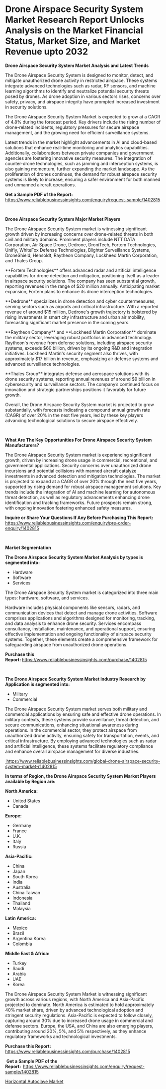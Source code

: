 <p><h1>Drone Airspace Security System Market Research Report Unlocks Analysis on the Market Financial Status, Market Size, and Market Revenue upto 2032</h1></p><p><strong>Drone Airspace Security System Market Analysis and Latest Trends</strong></p>
<p><p>The Drone Airspace Security System is designed to monitor, detect, and mitigate unauthorized drone activity in restricted airspace. These systems integrate advanced technologies such as radar, RF sensors, and machine learning algorithms to identify and neutralize potential security threats posed by drones. As drone adoption in various sectors rises, concerns over safety, privacy, and airspace integrity have prompted increased investment in security solutions.</p><p>The Drone Airspace Security System Market is expected to grow at a CAGR of 4.8% during the forecast period. Key drivers include the rising number of drone-related incidents, regulatory pressures for secure airspace management, and the growing need for efficient surveillance systems. </p><p>Latest trends in the market highlight advancements in AI and cloud-based solutions that enhance real-time monitoring and analytics capabilities. Additionally, collaborations between private companies and government agencies are fostering innovative security measures. The integration of counter-drone technologies, such as jamming and interception systems, is also gaining momentum, further expanding the market landscape. As the proliferation of drones continues, the demand for robust airspace security systems is likely to increase, ensuring a safer environment for both manned and unmanned aircraft operations.</p></p>
<p><strong>Get a Sample PDF of the Report:&nbsp;</strong> <a href="https://www.reliablebusinessinsights.com/enquiry/request-sample/1402815?utm_campaign=1113&utm_medium=2&utm_source=Github&utm_content=ia&utm_term=12012025&utm_id=drone-airspace-security-system">https://www.reliablebusinessinsights.com/enquiry/request-sample/1402815</a></p>
<p>&nbsp;</p>
<p><strong>Drone Airspace Security System Major Market Players</strong></p>
<p><p>The Drone Airspace Security System market is witnessing significant growth driven by increasing concerns over drone-related threats in both civil and military domains. Prominent players include NTT DATA Corporation, Air Space Drone, Dedrone, DroniTech, Fortem Technologies, Unifly, WhiteFox Defense Technologies, Blighter Surveillance Systems, DroneShield, Hensoldt, Raytheon Company, Lockheed Martin Corporation, and Thales Group.</p><p>**Fortem Technologies** offers advanced radar and artificial intelligence capabilities for drone detection and mitigation, positioning itself as a leader in airspace security solutions. The company has seen substantial growth, reporting revenues in the range of $20 million annually. Anticipating market expansion, Fortem plans to enhance its drone interception technologies.</p><p>**Dedrone** specializes in drone detection and cyber countermeasures, serving sectors such as airports and critical infrastructure. With a reported revenue of around $15 million, Dedrone's growth trajectory is bolstered by rising investments in smart city infrastructure and urban air mobility, forecasting significant market presence in the coming years.</p><p>**Raytheon Company** and **Lockheed Martin Corporation** dominate the military sector, leveraging robust portfolios in advanced technology. Raytheon's revenue from defense solutions, including airspace security systems, exceeds $60 billion, driven by its ongoing R&D and integration initiatives. Lockheed Martin's security segment also thrives, with approximately $17 billion in revenue, emphasizing air defense systems and advanced surveillance technologies.</p><p>**Thales Group** integrates defense and aerospace solutions with its drone security systems, reporting annual revenues of around $9 billion in cybersecurity and surveillance sectors. The company’s continued focus on innovation and strategic partnerships positions it favorably for future growth.</p><p>Overall, the Drone Airspace Security System market is projected to grow substantially, with forecasts indicating a compound annual growth rate (CAGR) of over 20% in the next five years, led by these key players advancing technological solutions to secure airspace effectively.</p></p>
<p>&nbsp;</p>
<p><strong>What Are The Key Opportunities For Drone Airspace Security System Manufacturers?</strong></p>
<p><p>The Drone Airspace Security System market is experiencing significant growth, driven by increasing drone usage in commercial, recreational, and governmental applications. Security concerns over unauthorized drone incursions and potential collisions with manned aircraft catalyze investments in advanced detection and mitigation technologies. The market is projected to expand at a CAGR of over 20% through the next five years, supported by rising demand for robust airspace management solutions. Key trends include the integration of AI and machine learning for autonomous threat detection, as well as regulatory advancements enhancing drone identification and tracking frameworks. Future prospects remain strong, with ongoing innovation fostering enhanced safety measures.</p></p>
<p><strong>Inquire or Share Your Questions If Any Before Purchasing This Report:</strong> <a href="https://www.reliablebusinessinsights.com/enquiry/pre-order-enquiry/1402815?utm_campaign=1113&utm_medium=2&utm_source=Github&utm_content=ia&utm_term=12012025&utm_id=drone-airspace-security-system">https://www.reliablebusinessinsights.com/enquiry/pre-order-enquiry/1402815</a></p>
<p>&nbsp;</p>
<p><strong>Market Segmentation</strong></p>
<p><strong>The Drone Airspace Security System Market Analysis by types is segmented into:</strong></p>
<p><ul><li>Hardware</li><li>Software</li><li>Services</li></ul></p>
<p><p>The Drone Airspace Security System market is categorized into three main types: hardware, software, and services. </p><p>Hardware includes physical components like sensors, radars, and communication devices that detect and manage drone activities. Software comprises applications and algorithms designed for monitoring, tracking, and data analysis to enhance drone security. Services encompass consultancy, installation, maintenance, and operational support, ensuring effective implementation and ongoing functionality of airspace security systems. Together, these elements create a comprehensive framework for safeguarding airspace from unauthorized drone operations.</p></p>
<p><strong>Purchase this Report:&nbsp;</strong><a href="https://www.reliablebusinessinsights.com/purchase/1402815?utm_campaign=1113&utm_medium=2&utm_source=Github&utm_content=ia&utm_term=12012025&utm_id=drone-airspace-security-system">https://www.reliablebusinessinsights.com/purchase/1402815</a></p>
<p>&nbsp;</p>
<p><strong>The Drone Airspace Security System Market Industry Research by Application is segmented into:</strong></p>
<p><ul><li>Military</li><li>Commercial</li></ul></p>
<p><p>The Drone Airspace Security System market serves both military and commercial applications by ensuring safe and effective drone operations. In military contexts, these systems provide surveillance, threat detection, and secure communications, enhancing situational awareness during operations. In the commercial sector, they protect airspace from unauthorized drone activity, ensuring safety for transportation, events, and critical infrastructure. By employing advanced technologies such as radar and artificial intelligence, these systems facilitate regulatory compliance and enhance overall airspace management for diverse industries.</p></p>
<p><a href="https://www.reliablebusinessinsights.com/global-drone-airspace-security-system-market-r1402815?utm_campaign=1113&utm_medium=2&utm_source=Github&utm_content=ia&utm_term=12012025&utm_id=drone-airspace-security-system">&nbsp;https://www.reliablebusinessinsights.com/global-drone-airspace-security-system-market-r1402815</a></p>
<p><strong>In terms of Region, the Drone Airspace Security System Market Players available by Region are:</strong></p>
<p>
    <p> <strong> North America: </strong>
        <ul>
            <li>United States</li>
            <li>Canada</li>
        </ul>
        </p> 
    <p> <strong> Europe: </strong>
        <ul>
            <li>Germany</li>
            <li>France</li>
            <li>U.K.</li>
            <li>Italy</li>
            <li>Russia</li>
        </ul>
        </p> 
    <p> <strong> Asia-Pacific: </strong>
        <ul>
            <li>China</li>
            <li>Japan</li>
            <li>South Korea</li>
            <li>India</li>
            <li>Australia</li>
            <li>China Taiwan</li>
            <li>Indonesia</li>
            <li>Thailand</li>
            <li>Malaysia</li>
        </ul>
        </p> 
    <p> <strong> Latin America: </strong>
        <ul>
            <li>Mexico</li>
            <li>Brazil</li>
            <li>Argentina Korea</li>
            <li>Colombia</li>
        </ul>
        </p> 
    <p> <strong> Middle East & Africa: </strong>
        <ul>
            <li>Turkey</li>
            <li>Saudi</li>
            <li>Arabia</li>
            <li>UAE</li>
            <li>Korea</li>
        </ul>
    </p>
    </p>
<p><p>The Drone Airspace Security System Market is witnessing significant growth across various regions, with North America and Asia-Pacific projected to dominate. North America is estimated to hold approximately 40% market share, driven by advanced technological adoption and stringent security regulations. Asia-Pacific is expected to follow closely, capturing around 30% due to increased drone usage in commercial and defense sectors. Europe, the USA, and China are also emerging players, contributing around 20%, 5%, and 5% respectively, as they enhance regulatory frameworks and technological investments.</p></p>
<p><strong>Purchase this Report: </strong><a href="https://www.reliablebusinessinsights.com/purchase/1402815?utm_campaign=1113&utm_medium=2&utm_source=Github&utm_content=ia&utm_term=12012025&utm_id=drone-airspace-security-system">https://www.reliablebusinessinsights.com/purchase/1402815</a></p>
<p>&nbsp;<strong>Get a Sample PDF of the Report:&nbsp;&nbsp;</strong><a href="https://www.reliablebusinessinsights.com/enquiry/request-sample/1402815?utm_campaign=1113&utm_medium=2&utm_source=Github&utm_content=ia&utm_term=12012025&utm_id=drone-airspace-security-system">https://www.reliablebusinessinsights.com/enquiry/request-sample/1402815</a></p>
<p><strong></strong></p>
<p><p><a href="https://github.com/lisaeichler20775/Market-Research-Report-List-1/blob/main/horizontal-autoclave-market.md?utm_campaign=1113&utm_medium=2&utm_source=Github&utm_content=ia&utm_term=12012025&utm_id=drone-airspace-security-system">Horizontal Autoclave Market</a></p></p>